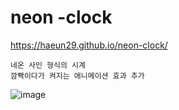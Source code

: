 ﻿# neon -clock 

 https://haeun29.github.io/neon-clock/

    네온 사인 형식의 시계
    깜빡이다가 켜지는 애니메이션 효과 추가
    
  ![image](https://user-images.githubusercontent.com/105402303/175232011-ef06cbed-b7f6-4ddf-9423-fc8dc8300ef9.png)

